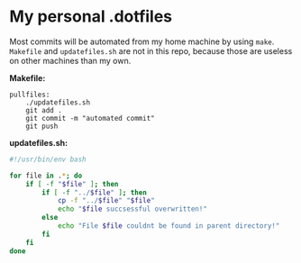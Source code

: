 # My personal .dotfiles

Most commits will be automated from my home machine by using ``make``.
``Makefile`` and ``updatefiles.sh`` are not in this repo, because those are useless on other machines than my own.

**Makefile:**
```make
pullfiles:
    ./updatefiles.sh
    git add .
    git commit -m "automated commit"
    git push
```


**updatefiles.sh:**
```bash
#!/usr/bin/env bash

for file in .*; do
    if [ -f "$file" ]; then
        if [ -f "../$file" ]; then
            cp -f "../$file" "$file"
            echo "$file succsessful overwritten!"
        else
            echo "File $file couldnt be found in parent directory!"
        fi
    fi
done

```

